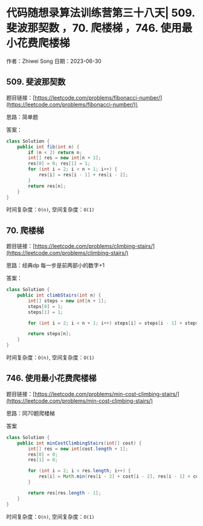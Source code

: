 # 代码随想录算法训练营第三十八天| 509. 斐波那契数 ，70. 爬楼梯 ，746. 使用最小花费爬楼梯 
作者：Zhiwei Song 
日期：2023-06-30

## 509. 斐波那契数
题目链接：[https://leetcode.com/problems/fibonacci-number/](https://leetcode.com/problems/fibonacci-number/)\

思路：简单题

答案：

```java
class Solution {
    public int fib(int n) {
        if (n < 2) return n;
        int[] res = new int[n + 1];
        res[0] = 0; res[1] = 1;
        for (int i = 2; i < n + 1; i++) {
            res[i] = res[i - 1] + res[i - 2];
        }
        return res[n];
    }
}
```

时间复杂度：``O(n)``, 空间复杂度：``O(1)``

## 70. 爬楼梯 
题目链接：[https://leetcode.com/problems/climbing-stairs/](https://leetcode.com/problems/climbing-stairs/)

思路：经典dp 每一步是前两部小的数字+1

答案：

```java
class Solution {
    public int climbStairs(int n) {
        int[] steps = new int[n + 1];
        steps[0] = 1;
        steps[1] = 1;

        for (int i = 2; i < n + 1; i++) steps[i] = steps[i - 1] + steps[i - 2];

        return steps[n];
    }
}
```

时间复杂度：``O(n)``, 空间复杂度：``O(1)``

## 746. 使用最小花费爬楼梯 
题目链接：[https://leetcode.com/problems/min-cost-climbing-stairs/](https://leetcode.com/problems/min-cost-climbing-stairs/)

思路：同70题爬楼梯

答案

```java
class Solution {
    public int minCostClimbingStairs(int[] cost) {
        int[] res = new int[cost.length + 1];
        res[0] = 0;
        res[1] = 0;

        for (int i = 2; i < res.length; i++) {
            res[i] = Math.min(res[i - 2] + cost[i - 2], res[i - 1] + cost[i - 1]);
        }

        return res[res.length - 1];
    }
}
```

时间复杂度：``O(n)``, 空间复杂度：``O(1)``
